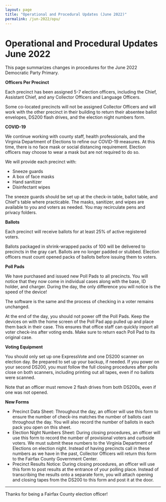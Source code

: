 ```yaml
---
layout: page
title: "Operational and Procedural Updates (June 2022)"
permalink: /jun-2022/opu/
---
```

# Operational and Procedural Updates June 2022

This page summarizes changes in procedures for the June 2022 Democratic Party Primary.

**Officers Per Precinct**

Each precinct has been assigned 5-7 election officers, including the Chief, Assistant Chief, and any Collector Officers and Language Officers.

Some co-located precincts will not be assigned Collector Officers and will work with the other precinct in their building to return their absentee ballot envelopes, DS200 flash drives, and the election night numbers form.

**COVID-19**

We continue working with county staff, health professionals, and the Virginia Department of Elections to refine our COVID-19 measures. At this time, there is no face mask or social distancing requirement. Election officers may choose to wear a mask but are not required to do so.

We will provide each precinct with:

- Sneeze guards
- A box of face masks
- Hand sanitizer
- Disinfectant wipes

The sneeze guards should be set up at the check-in table, ballot table, and Chief&#39;s table where practicable. The masks, sanitizer, and wipes are available to you and voters as needed. You may recirculate pens and privacy folders.

**Ballots**

Each precinct will receive ballots for at least 25% of active registered voters.

Ballots packaged in shrink-wrapped packs of 100 will be delivered to precincts in the gray cart. Ballots are no longer padded or stubbed. Election officers must count opened packs of ballots before issuing them to voters.

**Poll Pads**

We have purchased and issued new Poll Pads to all precincts. You will notice that they now come in individual cases along with the base, ID holder, and charger. During the day, the only difference you will notice is the speed of the device!

The software is the same and the process of checking in a voter remains unchanged.

At the end of the day, you should not power off the Poll Pads. Keep the devices on with the home screen of the Poll Pad app pulled up and place them back in their case. This ensures that office staff can quickly import all voter check-ins after voting ends. Make sure to return each Poll Pad to its original case.

**Voting Equipment**

You should only set up one ExpressVote and one DS200 scanner on election day. Be prepared to set up your backup, if needed. If you power on your second DS200, you must follow the full closing procedures after polls close on both scanners, including printing out all tapes, even if no ballots were scanned.

Note that an officer must remove 2 flash drives from both DS200s, even if one was not opened.

**New Forms**

- Precinct Data Sheet: Throughout the day, an officer will use this form to ensure the number of check-ins matches the number of ballots cast throughout the day. You will also record the number of ballots in each pack you open on this sheet.
- Election Night Numbers Sheet: During closing procedures, an officer will use this form to record the number of provisional voters and curbside voters. We must submit these numbers to the Virginia Department of Elections on election night. Instead of having precincts call in these numbers as we have in the past, Collector Officers will return this form to the Fairfax County Government Center.
- Precinct Results Notice: During closing procedures, an officer will use this form to post results at the entrance of your polling place. Instead of transcribing the results onto a separate form, you will attach opening and closing tapes from the DS200 to this form and post it at the door.

---

Thanks for being a Fairfax County election officer!